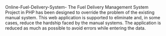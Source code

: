 Online-Fuel-Delivery-System-
The Fuel Delivery Management System Project in PHP has been designed to override the problem of the existing manual system. This web application is supported to eliminate and, in some cases, reduce the hardship faced by the manual systems. The application is reduced as much as possible to avoid errors while entering the data. 
